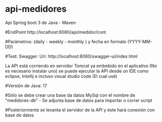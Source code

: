 # api-medidores
Api Spring boot 3 de Java - Maven

#EndPoint http://localhost:8080/api/medidor/cont

#Parámetros: (daily - weekly - monthly ) y fecha en formato (YYYY-MM-DD)

#Test: Swagger: Url: http://localhost:8080/swagger-ui/index.html 

La API está corriendo en servidor Tomcat ya embebido en el aplicativo (No es necesario instalar uno)
se puede ejecutar la API desde un IDE como eclipse, Intellij e incluso visual studio code (El cual usé)

#Versión de Java: 17

#Sólo se debe crear una base da datos MySql con el nombre de "medidores-db" - Se adjunta base de datos para importar o correr script

#Posteriormente se levanta el servidor de la API y éste hará conexión con base de datos

